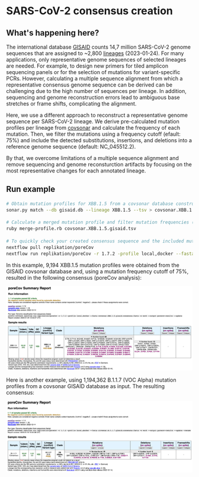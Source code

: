 # SARS-CoV-2 consensus creation

## What's happening here?

The international database [GISAID](https://gisaid.org/) counts 14,7 million SARS-CoV-2 genome sequences that are assigned to ~2,800 [lineages](https://cov-lineages.org/) (2023-01-24). For many applications, only representative genome sequences of selected lineages are needed. For example, to design new primers for tiled amplicon sequencing panels or for the selection of mutations for variant-specific PCRs. However, calculating a multiple sequence alignment from which a representative consensus genome sequence can be derived can be challenging due to the high number of sequences per lineage. In addition, sequencing and genome reconstruction errors lead to ambiguous base stretches or frame shifts, complicating the alignment. 

Here, we use a different approach to reconstruct a representative genome sequence per SARS-CoV-2 lineage. We derive pre-calculated mutation profiles per lineage from [covsonar](https://github.com/rki-mf1/covsonar) and calculate the frequency of each mutation. Then, we filter the mutations using a frequency cutoff (efault: 75%) and include the detected substitutions, insertions, and deletions into a reference genome sequence (default: NC_045512.2). 

By that, we overcome limitations of a multiple sequence alignment and remove sequencing and genome reconsturction artifacts by focusing on the most representative changes for each annotated lineage. 

## Run example 

```bash
# Obtain mutation profiles for XBB.1.5 from a covsonar database constructed on GISIAD sequences. For details see the covsonar repository.
sonar.py match --db gisaid.db --lineage XBB.1.5 --tsv > covsonar.XBB.1.5.gisaid.tsv

# Calculate a merged mutation profile and filter mutation frequencies (default >= 75%, see script). Output a consensus FASTA.
ruby merge-profile.rb covsonar.XBB.1.5.gisaid.tsv

# To quickly check your created consensus sequence and the included mutations, you can run poreCov
nextflow pull replikation/poreCov
nextflow run replikation/poreCov -r 1.7.2 -profile local,docker --fasta covsonar.XBB.1.5.gisaid.consensus.fasta -w work --output porecov-results --update
```

In this example, 9,194 XBB.1.5 mutation profiles were obtained from the GISAID covsonar database and, using a mutation frequency cutoff of 75%, resulted in the following consensus (poreCov analysis):

![](imgs/XBB.1.5.example.png)

Here is another example, using 1,194,362 B.1.1.7 (VOC Alpha) mutation profiles from a covsonar GISAID database as input. The resulting consensus:

![](imgs/B.1.1.7.example.png)